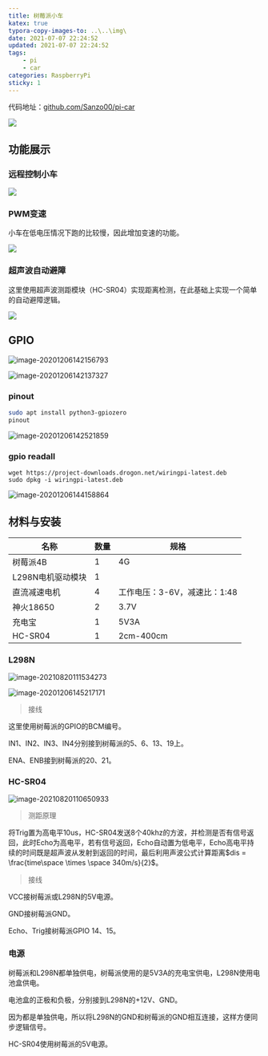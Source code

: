 ```yaml
---
title: 树莓派小车
katex: true
typora-copy-images-to: ..\..\img\
date: 2021-07-07 22:24:52
updated: 2021-07-07 22:24:52
tags:
	- pi
	- car
categories: RaspberryPi
sticky: 1
---
```




<!-- more -->



代码地址：[github.com/Sanzo00/pi-car](https://github.com/Sanzo00/pi-car)

![](https://img.sanzo.top/img/pi/car.jpg)

## 功能展示

### 远程控制小车

![](https://img.sanzo.top/img/pi/remote-control-car.gif)







### PWM变速

小车在低电压情况下跑的比较慢，因此增加变速的功能。

![](https://img.sanzo.top/img/pi/pwm-speed-control.png)



### 超声波自动避障

这里使用超声波测距模块（HC-SR04）实现距离检测，在此基础上实现一个简单的自动避障逻辑。

![](https://img.sanzo.top/img/pi/auto-direction.gif)



## GPIO

![image-20201206142156793](https://img.sanzo.top/img/pi/image-20201206142156793.png)

![image-20201206142137327](https://img.sanzo.top/img/pi/image-20201206142137327.png)

### pinout

```bash
sudo apt install python3-gpiozero
pinout
```



![image-20201206142521859](https://img.sanzo.top/img/pi/image-20201206142521859.png)



### gpio readall

```
wget https://project-downloads.drogon.net/wiringpi-latest.deb
sudo dpkg -i wiringpi-latest.deb
```

![image-20201206144158864](https://img.sanzo.top/img/pi/image-20201206144158864.png)





## 材料与安装

| 名称              | 数量 | 规格                         |
| ----------------- | ---- | ---------------------------- |
| 树莓派4B          | 1    | 4G                           |
| L298N电机驱动模块 | 1    |                              |
| 直流减速电机      | 4    | 工作电压：3-6V，减速比：1:48 |
| 神火18650         | 2    | 3.7V                         |
| 充电宝            | 1    | 5V3A                         |
| HC-SR04           | 1    | 2cm-400cm                    |



### L298N

![image-20210820111534273](https://img.sanzo.top/img/pi/image-20210820111534273.png)

![image-20201206145217171](https://img.sanzo.top/img/pi/image-20201206145217171.png)

> 接线

这里使用树莓派的GPIO的BCM编号。

IN1、IN2、IN3、IN4分别接到树莓派的5、6、13、19上。

ENA、ENB接到树莓派的20、21。



### HC-SR04

![image-20210820110650933](https://img.sanzo.top/img/pi/image-20210820110650933.png)

> 测距原理

将Trig置为高电平10us，HC-SR04发送8个40khz的方波，并检测是否有信号返回，此时Echo为高电平，若有信号返回，Echo自动置为低电平，Echo高电平持续的时间既是超声波从发射到返回的时间，最后利用声波公式计算距离$dis = \frac{time\space \times \space 340m/s}{2}$。



> 接线

VCC接树莓派或L298N的5V电源。

GND接树莓派GND。

Echo、Trig接树莓派GPIO 14、15。



### 电源

树莓派和L298N都单独供电，树莓派使用的是5V3A的充电宝供电，L298N使用电池盒供电。

电池盒的正极和负极，分别接到L298N的+12V、GND。

因为都是单独供电，所以将L298N的GND和树莓派的GND相互连接，这样方便同步逻辑信号。

HC-SR04使用树莓派的5V电源。



<!-- Q.E.D. -->
